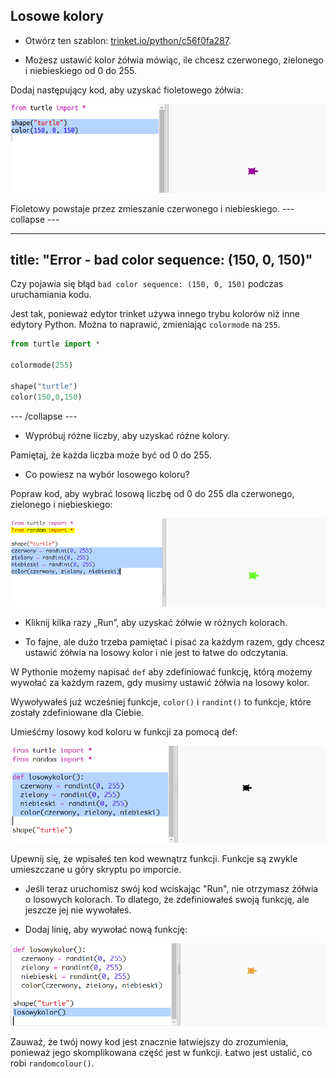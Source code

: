 ## Losowe kolory

+ Otwórz ten szablon: <a href="https://trinket.io/python/c56f0fa287" target="_blank">trinket.io/python/c56f0fa287</a>.

+ Możesz ustawić kolor żółwia mówiąc, ile chcesz czerwonego, zielonego i niebieskiego od 0 do 255.
    
Dodaj następujący kod, aby uzyskać fioletowego żółwia:
    
![zrzut ekranu](images/modern-purple.png)
    
Fioletowy powstaje przez zmieszanie czerwonego i niebieskiego.
--- collapse ---

---
title: "Error - bad color sequence: (150, 0, 150)"
---
Czy pojawia się błąd `bad color sequence: (150, 0, 150)` podczas uruchamiania kodu.

Jest tak, ponieważ edytor trinket używa innego trybu kolorów niż inne edytory Python. Można to naprawić, zmieniając `colormode` na `255`.

```python
from turtle import *

colormode(255)

shape("turtle")
color(150,0,150)
```

--- /collapse ---

+ Wypróbuj różne liczby, aby uzyskać różne kolory.
    
Pamiętaj, że każda liczba może być od 0 do 255.

+ Co powiesz na wybór losowego koloru?
    
Popraw kod, aby wybrać losową liczbę od 0 do 255 dla czerwonego, zielonego i niebieskiego:
    
![zrzut ekranu](images/modern-random-colour.png)

+ Kliknij kilka razy „Run”, aby uzyskać żółwie w różnych kolorach.

+ To fajne, ale dużo trzeba pamiętać i pisać za każdym razem, gdy chcesz ustawić żółwia na losowy kolor i nie jest to łatwe do odczytania.
    
W Pythonie możemy napisać `def` aby zdefiniować funkcję, którą możemy wywołać za każdym razem, gdy musimy ustawić żółwia na losowy kolor.
    
Wywoływałeś już wcześniej funkcje, `color()` i `randint()` to funkcje, które zostały zdefiniowane dla Ciebie.
    
Umieśćmy losowy kod koloru w funkcji za pomocą def:
    
![zrzut ekranu](images/modern-colour-function.png)
    
Upewnij się, że wpisałeś ten kod wewnątrz funkcji. Funkcje są zwykle umieszczane u góry skryptu po imporcie.

+ Jeśli teraz uruchomisz swój kod wciskając "Run", nie otrzymasz żółwia o losowych kolorach. To dlatego, że zdefiniowałeś swoją funkcję, ale jeszcze jej nie wywołałeś.

+ Dodaj linię, aby wywołać nową funkcję:
    
![zrzut ekranu](images/modern-call-colour.png)
    
Zauważ, że twój nowy kod jest znacznie łatwiejszy do zrozumienia, ponieważ jego skomplikowana część jest w funkcji. Łatwo jest ustalić, co robi `randomcolour()`.
